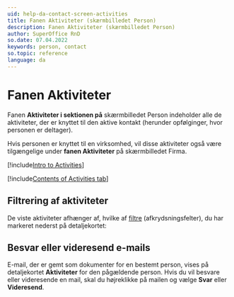 ```yaml
---
uid: help-da-contact-screen-activities
title: Fanen Aktiviteter (skærmbilledet Person)
description: Fanen Aktiviteter (skærmbilledet Person)
author: SuperOffice RnD
so.date: 07.04.2022
keywords: person, contact
so.topic: reference
language: da
---
```


# Fanen Aktiviteter

Fanen **Aktiviteter i sektionen på** skærmbilledet Person indeholder alle de aktiviteter, der er knyttet til den aktive kontakt (herunder opfølginger, hvor personen er deltager).

Hvis personen er knyttet til en virksomhed, vil disse aktiviteter også være tilgængelige under **fanen Aktiviteter** på skærmbilledet Firma.

[!include[Intro to Activities](../../../learn/includes/intro-activities.md)]

[!include[Contents of Activities tab](../../../learn/includes/activities-tab.md)]

## Filtrering af aktiviteter

De viste aktiviteter afhænger af, hvilke af [filtre][1] (afkrydsningsfelter), du har markeret nederst på detaljekortet:

## Besvar eller videresend e-mails

E-mail, der er gemt som dokumenter for en bestemt person, vises på detaljekortet **Aktiviteter** for den pågældende person. Hvis du vil besvare eller videresende en mail, skal du højreklikke på mailen og vælge **Svar** eller **Videresend**.

<!-- Referenced links -->
[1]: ../../../learn/section-tabs/filter.md

<!-- Referenced images -->
